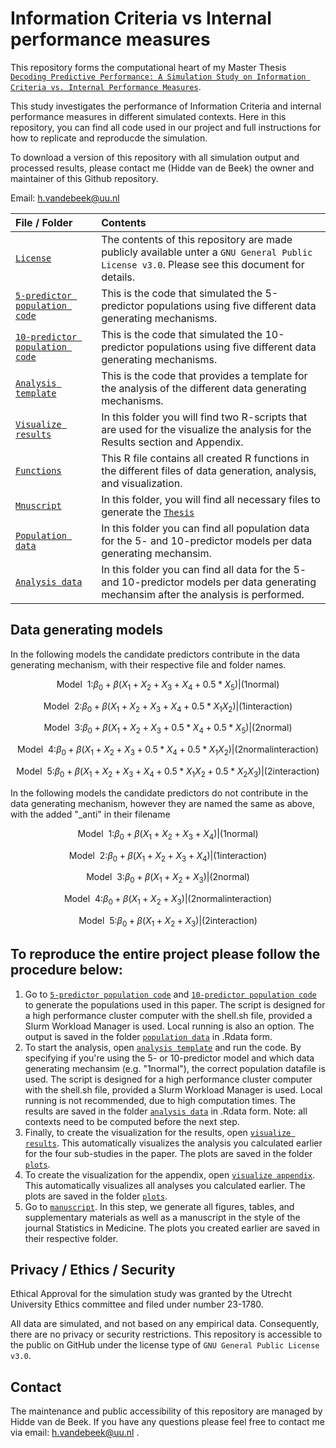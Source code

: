 # Information Criteria vs Internal performance measures
This repository forms the computational heart of my Master Thesis <br>
[`Decoding Predictive Performance: A Simulation Study on Information Criteria vs. Internal Performance Measures`](./docs/Thesis_Manuscript/Thesis-Manuscript.pdf). 

This study investigates the performance of Information Criteria and internal performance measures in different simulated contexts. Here in this repository, you can find all code used in our project and full instructions for how to replicate and reproducde the simulation.

To download a version of this repository with all simulation output and processed results, please contact me (Hidde van de Beek) the owner and maintainer of this Github repository. 

Email: h.vandebeek@uu.nl

| File / Folder                              | Contents                                                         |
| :----------------------------------------- | :--------------------------------------------------------------- |
| [`License`](./LICENSE)                     | The contents of this repository are made publicly available unter a `GNU General Public License v3.0`. Please see this document for details. |
| [`5-predictor population code`](./scripts/hpc/generate_data_5predictors.R) | This is the code that simulated the 5-predictor populations using five different data generating mechanisms. |
| [`10-predictor population code`](./scripts/hpc/generate_data_10predictors.R) | This is the code that simulated the 10-predictor populations using five different data generating mechanisms. |
| [`Analysis template`](scripts/hpc/execute_analysis_template.R) | This is the code that provides a template for the analysis of the different data generating mechanisms. |
| [`Visualize results`](./scripts/own_device) | In this folder you will find two R-scripts that are used for the visualize the analysis for the Results section and Appendix.|
| [`Functions`](./scripts/shared/functions.R) | This R file contains all created R functions in the different files of data generation, analysis, and visualization.|
| [`Mnuscript`](./docs/Thesis_Manuscript) | In this folder, you will find all necessary files to generate the [`Thesis`](./docs/Thesis_Manuscript/Thesis-Manuscript.pdf)|
| [`Population data`](./data/datasets/full_data) | In this folder you can find all population data for the 5- and 10-predictor models per data generating mechansim. |
| [`Analysis data`](./data/analysis) | In this folder you can find all data for the 5- and 10-predictor models per data generating mechansim after the analysis is performed. |


## Data generating models
In the following models the candidate predictors contribute in the data generating mechanism, with their respective file and folder names. 
```math
\mathrm{Model \ \  1:} \beta_0 + \beta(X_1 + X_2 + X_3 + X_4 + 0.5*X_5) | \mathrm{(1normal)}
```
```math
\mathrm{Model \ \  2:} \beta_0 + \beta(X_1 + X_2 + X_3 + X_4 + 0.5*X_1X_2) | \mathrm{(1interaction)}
```
```math
\mathrm{Model \ \  3:} \beta_0 + \beta(X_1 + X_2 + X_3 + 0.5*X_4 + 0.5*X_5) | \mathrm{(2normal)}
```
```math
\mathrm{Model \ \  4:} \beta_0 + \beta(X_1 + X_2 + X_3 + 0.5*X_4 + 0.5*X_1X_2) | \mathrm{(2normalinteraction)}
```
```math
\mathrm{Model \ \  5:} \beta_0 + \beta(X_1 + X_2 + X_3 + X_4 + 0.5*X_1X_2 + 0.5*X_2X_3) | \mathrm{(2interaction)}
```

In the following models the candidate predictors do not contribute in the data generating mechanism, however they are named the same as above, with the added "_anti" in their filename
```math
\mathrm{Model \ \  1:} \beta_0 + \beta(X_1 + X_2 + X_3 + X_4) | \mathrm{(1normal)}
```
```math
\mathrm{Model \ \  2:} \beta_0 + \beta(X_1 + X_2 + X_3 + X_4) | \mathrm{(1interaction)}
```
```math
\mathrm{Model \ \  3:} \beta_0 + \beta(X_1 + X_2 + X_3) | \mathrm{(2normal)}
```
```math
\mathrm{Model \ \  4:} \beta_0 + \beta(X_1 + X_2 + X_3) | \mathrm{(2normalinteraction)}
```
```math
\mathrm{Model \ \  5:} \beta_0 + \beta(X_1 + X_2 + X_3) | \mathrm{(2interaction)}
```


## To reproduce the entire project please follow the procedure below:
1. Go to [`5-predictor population code`](./scripts/hpc/generate_data_5predictors.R) and [`10-predictor population code`](./scripts/hpc/generate_data_10predictors.R) to generate the populations used in this paper. The script is designed for a high performance cluster computer with the shell.sh file, provided a Slurm Workload Manager is used. Local running is also an option. The output is saved in the folder [`population data`](./data/full_data) in .Rdata form.
5. To start the analysis, open [`analysis template`](scripts/hpc/execute_analysis_template.R) and run the code. By specifying if you're using the 5- or 10-predictor model and which data generating mechansim (e.g. "1normal"), the correct population datafile is used. The script is designed for a high performance cluster computer with the shell.sh file, provided a Slurm Workload Manager is used. Local running is not recommended, due  to high computation times. The results are saved in the folder [`analysis data`](./data/analysis) in .Rdata form. Note: all contexts need to be computed before the next step.
6. Finally, to create the visualization for the results, open [`visualize results`](./scripts/own_device/Plots_results.Rmd). This automatically visualizes the analysis you calculated earlier for the four sub-studies in the paper. The plots are saved in the folder [`plots`](./docs/Thesis_Manuscript/plot/results).
7. To create the visualization for the appendix, open [`visualize appendix`](./scripts/own_device/Plots_appendix.Rmd). This automatically visualizes all analyses you calculated earlier. The plots are saved in the folder [`plots`](./docs/Thesis_Manuscript/plot/appendix).  
8. Go to [`manuscript`](./docs/Thesis_Manuscript). In this step, we generate all figures, tables, and supplementary materials as well as a manuscript in the style of the journal Statistics in Medicine. The plots you created earlier are saved in their respective folder.

## Privacy / Ethics / Security
Ethical Approval for the simulation study was granted by the Utrecht University Ethics committee and filed under number 23-1780.

All data are simulated, and not based on any empirical data.  Consequently, there are no privacy or security restrictions. This repository is accessible to the public on GitHub under the license type of `GNU General Public License v3.0`.


## Contact 
The maintenance and public accessibility of this repository are managed by Hidde van de Beek. If you have any questions please feel free to contact me via email: h.vandebeek@uu.nl .
